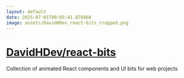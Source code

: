 ```yaml
---
layout: default
date: 2025-07-01T00:03:41.878460
image: assets/DavidHDev_react-bits_cropped.png
---
```


# [DavidHDev/react-bits](https://github.com/DavidHDev/react-bits)

Collection of animated React components and UI bits for web projects
